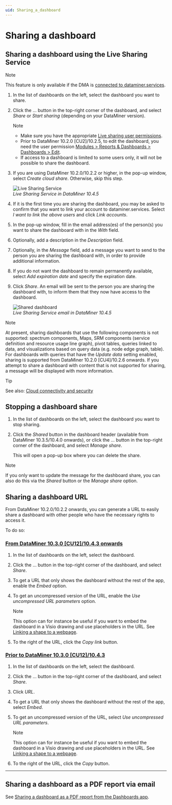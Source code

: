 ```yaml
---
uid: Sharing_a_dashboard
---
```


# Sharing a dashboard

## Sharing a dashboard using the Live Sharing Service

> [!NOTE]
> This feature is only available if the DMA is [connected to dataminer.services](xref:Connecting_your_DataMiner_System_to_the_cloud).

1. In the list of dashboards on the left, select the dashboard you want to share.

1. Click the ... button in the top-right corner of the dashboard, and select *Share* or *Start sharing* (depending on your DataMiner version).

   > [!NOTE]
   >
   > - Make sure you have the appropriate [Live sharing user permissions](xref:DataMiner_user_permissions#general--live-sharing).
   > - Prior to DataMiner 10.2.0 [CU2]/10.2.5, to edit the dashboard, you need the user permission [Modules > Reports & Dashboards > Dashboards > Edit](xref:DataMiner_user_permissions#modules--reports--dashboards--dashboards--edit).
   > - If access to a dashboard is limited to some users only, it will not be possible to share the dashboard.

1. If you are using DataMiner 10.2.0/10.2.2 or higher, in the pop-up window, select *Create cloud share*. Otherwise, skip this step.

   ![Live Sharing Service](~/user-guide/images/Live_Sharing_Service.png)<br>*Live Sharing Service in DataMiner 10.4.5*

1. If it is the first time you are sharing the dashboard, you may be asked to confirm that you want to link your account to dataminer.services. Select *I want to link the above users* and click *Link accounts*.

1. In the pop-up window, fill in the email address(es) of the person(s) you want to share the dashboard with in the *With* field.

1. Optionally, add a description in the *Description* field.

1. Optionally, in the *Message* field, add a message you want to send to the person you are sharing the dashboard with, in order to provide additional information.

1. If you do not want the dashboard to remain permanently available, select *Add expiration date* and specify the expiration date.

1. Click *Share*. An email will be sent to the person you are sharing the dashboard with, to inform them that they now have access to the dashboard.

   ![Shared dashboard](~/user-guide/images/Shared_Dashboard.png)<br>*Live Sharing Service email in DataMiner 10.4.5*

> [!NOTE]
> At present, sharing dashboards that use the following components is not supported: spectrum components, Maps, SRM components (service definition and resource usage line graph), pivot tables, queries linked to data, and visualizations based on query data (e.g. node edge graph, table). For dashboards with queries that have the *Update data* setting enabled, sharing is supported from DataMiner 10.2.0 [CU4]/10.2.6 onwards. If you attempt to share a dashboard with content that is not supported for sharing, a message will be displayed with more information.

> [!TIP]
> See also: [Cloud connectivity and security](xref:Cloud_connectivity_and_security)

## Stopping a dashboard share

1. In the list of dashboards on the left, select the dashboard you want to stop sharing.

1. Click the *Shared* button in the dashboard header (available from DataMiner 10.3.5/10.4.0 onwards), or click the ... button in the top-right corner of the dashboard, and select *Manage share*.

   This will open a pop-up box where you can delete the share.

> [!NOTE]
> If you only want to update the message for the dashboard share, you can also do this via the *Shared* button or the *Manage share* option.

## Sharing a dashboard URL

From DataMiner 10.2.0/10.2.2 onwards, you can generate a URL to easily share a dashboard with other people who have the necessary rights to access it.

To do so:

### [From DataMiner 10.3.0 [CU12]/10.4.3 onwards](#tab/tabid-1)

1. In the list of dashboards on the left, select the dashboard<!--RN 38278-->.

1. Click the ... button in the top-right corner of the dashboard, and select *Share*.

1. To get a URL that only shows the dashboard without the rest of the app, enable the *Embed* option.

1. To get an uncompressed version of the URL, enable the *Use uncompressed URL parameters* option.

   > [!NOTE]
   > This option can for instance be useful if you want to embed the dashboard in a Visio drawing and use placeholders in the URL. See [Linking a shape to a webpage](xref:Linking_a_shape_to_a_webpage).

1. To the right of the URL, click the *Copy link* button.

### [Prior to DataMiner 10.3.0 [CU12]/10.4.3](#tab/tabid-2)

1. In the list of dashboards on the left, select the dashboard.

1. Click the ... button in the top-right corner of the dashboard, and select *Share*.

1. Click *URL*.

1. To get a URL that only shows the dashboard without the rest of the app, select *Embed*.

1. To get an uncompressed version of the URL, select *Use uncompressed URL parameters*.

   > [!NOTE]
   > This option can for instance be useful if you want to embed the dashboard in a Visio drawing and use placeholders in the URL. See [Linking a shape to a webpage](xref:Linking_a_shape_to_a_webpage).

1. To the right of the URL, click the *Copy* button.

***

## Sharing a dashboard as a PDF report via email

See [Sharing a dashboard as a PDF report from the Dashboards app](xref:Sharing_PDF_report_from_Dashboards_app).
